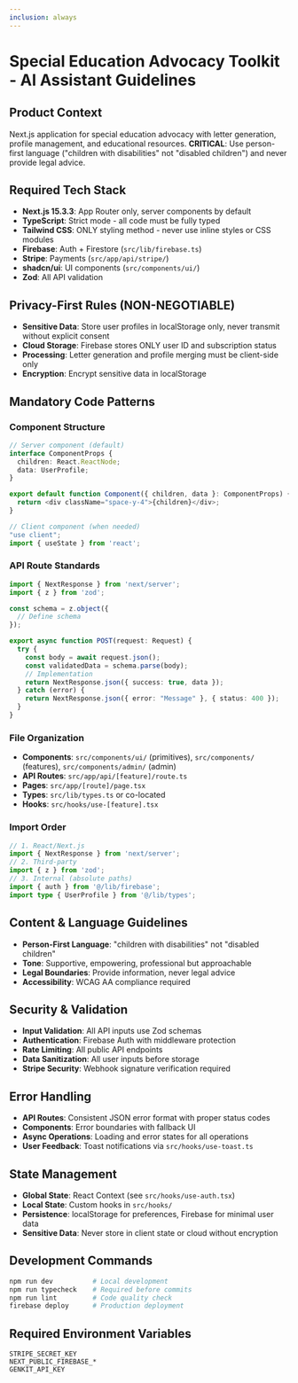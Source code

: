 ```yaml
---
inclusion: always
---
```


# Special Education Advocacy Toolkit - AI Assistant Guidelines

## Product Context
Next.js application for special education advocacy with letter generation, profile management, and educational resources. **CRITICAL**: Use person-first language ("children with disabilities" not "disabled children") and never provide legal advice.

## Required Tech Stack
- **Next.js 15.3.3**: App Router only, server components by default
- **TypeScript**: Strict mode - all code must be fully typed
- **Tailwind CSS**: ONLY styling method - never use inline styles or CSS modules
- **Firebase**: Auth + Firestore (`src/lib/firebase.ts`)
- **Stripe**: Payments (`src/app/api/stripe/`)
- **shadcn/ui**: UI components (`src/components/ui/`)
- **Zod**: All API validation

## Privacy-First Rules (NON-NEGOTIABLE)
- **Sensitive Data**: Store user profiles in localStorage only, never transmit without explicit consent
- **Cloud Storage**: Firebase stores ONLY user ID and subscription status
- **Processing**: Letter generation and profile merging must be client-side only
- **Encryption**: Encrypt sensitive data in localStorage

## Mandatory Code Patterns

### Component Structure
```typescript
// Server component (default)
interface ComponentProps {
  children: React.ReactNode;
  data: UserProfile;
}

export default function Component({ children, data }: ComponentProps) {
  return <div className="space-y-4">{children}</div>;
}

// Client component (when needed)
"use client";
import { useState } from 'react';
```

### API Route Standards
```typescript
import { NextResponse } from 'next/server';
import { z } from 'zod';

const schema = z.object({
  // Define schema
});

export async function POST(request: Request) {
  try {
    const body = await request.json();
    const validatedData = schema.parse(body);
    // Implementation
    return NextResponse.json({ success: true, data });
  } catch (error) {
    return NextResponse.json({ error: "Message" }, { status: 400 });
  }
}
```

### File Organization
- **Components**: `src/components/ui/` (primitives), `src/components/` (features), `src/components/admin/` (admin)
- **API Routes**: `src/app/api/[feature]/route.ts`
- **Pages**: `src/app/[route]/page.tsx`
- **Types**: `src/lib/types.ts` or co-located
- **Hooks**: `src/hooks/use-[feature].tsx`

### Import Order
```typescript
// 1. React/Next.js
import { NextResponse } from 'next/server';
// 2. Third-party
import { z } from 'zod';
// 3. Internal (absolute paths)
import { auth } from '@/lib/firebase';
import type { UserProfile } from '@/lib/types';
```

## Content & Language Guidelines
- **Person-First Language**: "children with disabilities" not "disabled children"
- **Tone**: Supportive, empowering, professional but approachable
- **Legal Boundaries**: Provide information, never legal advice
- **Accessibility**: WCAG AA compliance required

## Security & Validation
- **Input Validation**: All API inputs use Zod schemas
- **Authentication**: Firebase Auth with middleware protection
- **Rate Limiting**: All public API endpoints
- **Data Sanitization**: All user inputs before storage
- **Stripe Security**: Webhook signature verification required

## Error Handling
- **API Routes**: Consistent JSON error format with proper status codes
- **Components**: Error boundaries with fallback UI
- **Async Operations**: Loading and error states for all operations
- **User Feedback**: Toast notifications via `src/hooks/use-toast.ts`

## State Management
- **Global State**: React Context (see `src/hooks/use-auth.tsx`)
- **Local State**: Custom hooks in `src/hooks/`
- **Persistence**: localStorage for preferences, Firebase for minimal user data
- **Sensitive Data**: Never store in client state or cloud without encryption

## Development Commands
```bash
npm run dev          # Local development
npm run typecheck    # Required before commits
npm run lint         # Code quality check
firebase deploy      # Production deployment
```

## Required Environment Variables
```
STRIPE_SECRET_KEY
NEXT_PUBLIC_FIREBASE_*
GENKIT_API_KEY
```